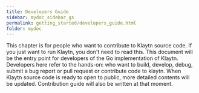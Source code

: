 ```yaml
---
title: Developers Guide
sidebar: mydoc_sidebar_gs
permalink: getting_started/developers_guide.html
folder: mydoc
---
```

This chapter is for people who want to contribute to Klaytn source code. If you just want to run Klaytn, you don't need to read this. This document will be the entry point for developers of the Go implementation of Klaytn. Developers here refer to the hands-on: who want to build, develop, debug, submit a bug report or pull request or contribute code to klaytn. When Klaytn source code is ready to open to public, more detailed contents will be updated. Contribution guide will also be written at that moment.
